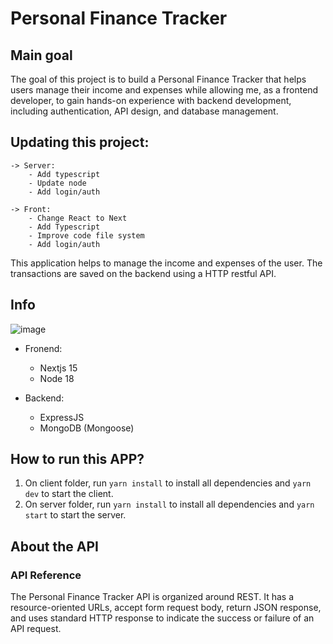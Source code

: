 # Personal Finance Tracker

## Main goal
The goal of this project is to build a Personal Finance Tracker that helps users manage their income and expenses while allowing me, as a frontend developer, to gain hands-on experience with backend development, including authentication, API design, and database management.

## Updating this project:

    -> Server:
        - Add typescript
        - Update node
        - Add login/auth 

    -> Front:
        - Change React to Next
        - Add Typescript
        - Improve code file system
        - Add login/auth

This application helps to manage the income and expenses of the user. The transactions are saved on the backend using a HTTP restful API. 

## Info

![image](https://user-images.githubusercontent.com/92559600/161407445-943b8dc1-e45d-4106-b7fb-73c83b14a2b8.png)


- Fronend: 
    - Nextjs 15
    - Node 18

- Backend: 
    - ExpressJS
    - MongoDB (Mongoose)

 ## How to run this APP?
 1. On client folder, run `yarn install` to install all dependencies and `yarn dev` to start the client.
 2. On server folder, run `yarn install` to install all dependencies and `yarn start` to start the server.

 ## About the API
 ### API Reference
 The Personal Finance Tracker API is organized around REST. It has a resource-oriented URLs, accept form request body, return JSON response, and uses standard HTTP response to indicate the success or failure of an API request.

